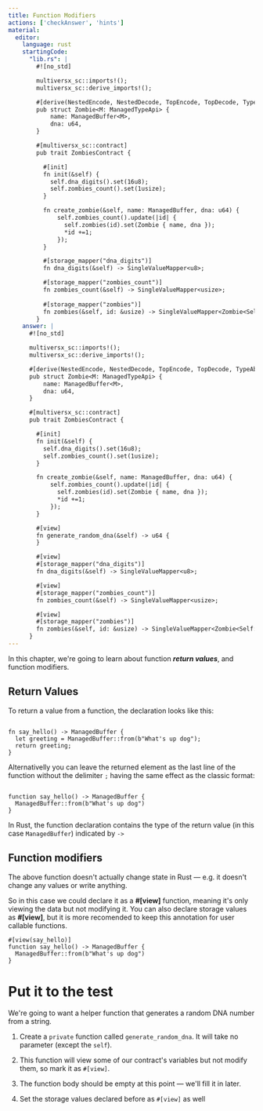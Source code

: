 ```yaml
---
title: Function Modifiers
actions: ['checkAnswer', 'hints']
material:
  editor:
    language: rust
    startingCode:
      "lib.rs": |
        #![no_std]

        multiversx_sc::imports!();
        multiversx_sc::derive_imports!();

        #[derive(NestedEncode, NestedDecode, TopEncode, TopDecode, TypeAbi)]
        pub struct Zombie<M: ManagedTypeApi> {
            name: ManagedBuffer<M>,
            dna: u64,
        }

        #[multiversx_sc::contract]
        pub trait ZombiesContract {

          #[init]
          fn init(&self) {
            self.dna_digits().set(16u8);
            self.zombies_count().set(1usize);
          }

          fn create_zombie(&self, name: ManagedBuffer, dna: u64) {
              self.zombies_count().update(|id| {
                self.zombies(id).set(Zombie { name, dna });
                *id +=1;
              });
          }

          #[storage_mapper("dna_digits")]
          fn dna_digits(&self) -> SingleValueMapper<u8>;

          #[storage_mapper("zombies_count")]
          fn zombies_count(&self) -> SingleValueMapper<usize>;
          
          #[storage_mapper("zombies")]
          fn zombies(&self, id: &usize) -> SingleValueMapper<Zombie<Self::Api>>;
        }
    answer: |
      #![no_std]

      multiversx_sc::imports!();
      multiversx_sc::derive_imports!();

      #[derive(NestedEncode, NestedDecode, TopEncode, TopDecode, TypeAbi)]
      pub struct Zombie<M: ManagedTypeApi> {
          name: ManagedBuffer<M>,
          dna: u64,
      }

      #[multiversx_sc::contract]
      pub trait ZombiesContract {

        #[init]
        fn init(&self) {
          self.dna_digits().set(16u8);
          self.zombies_count().set(1usize);
        }

        fn create_zombie(&self, name: ManagedBuffer, dna: u64) {
            self.zombies_count().update(|id| {
              self.zombies(id).set(Zombie { name, dna });
              *id +=1;
            });
        }

        #[view]
        fn generate_random_dna(&self) -> u64 {
        }

        #[view]
        #[storage_mapper("dna_digits")]
        fn dna_digits(&self) -> SingleValueMapper<u8>;

        #[view]
        #[storage_mapper("zombies_count")]
        fn zombies_count(&self) -> SingleValueMapper<usize>;

        #[view]
        #[storage_mapper("zombies")]
        fn zombies(&self, id: &usize) -> SingleValueMapper<Zombie<Self::Api>>;
      }
---
```


In this chapter, we're going to learn about function **_return values_**, and function modifiers.

## Return Values

To return a value from a function, the declaration looks like this:

```

fn say_hello() -> ManagedBuffer {
  let greeting = ManagedBuffer::from(b"What's up dog");
  return greeting;
}

```
Alternativelly you can leave the returned element as the last line of the function without the delimiter `;` having the same effect as the classic format:

```

function say_hello() -> ManagedBuffer {
  ManagedBuffer::from(b"What's up dog")
}

```

In Rust, the function declaration contains the type of the return value (in this case `ManagedBuffer`) indicated by `->`

## Function modifiers

The above function doesn't actually change state in Rust — e.g. it doesn't change any values or write anything.

So in this case we could declare it as a **#[view]** function, meaning it's only viewing the data but not modifying it. You can also declare storage values as **#[view]**, but it is more recomended to keep this annotation for user callable functions.

```
#[view(say_hello)]
function say_hello() -> ManagedBuffer {
  ManagedBuffer::from(b"What's up dog")
}
```

# Put it to the test

We're going to want a helper function that generates a random DNA number from a string.

1. Create a `private` function called `generate_random_dna`. It will take no parameter (except the `self`).

2. This function will view some of our contract's variables but not modify them, so mark it as `#[view]`.

3. The function body should be empty at this point — we'll fill it in later.

4. Set the storage values declared before as `#[view]` as well
